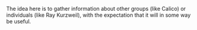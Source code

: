 The idea here is to gather information about other groups (like Calico) or individuals (like Ray Kurzweil), with the expectation that it will in some way be useful.
